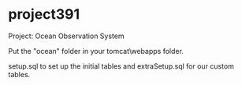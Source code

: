 # project391
Project: Ocean Observation System

Put the "ocean" folder in your tomcat\webapps folder.

setup.sql to set up the initial tables and extraSetup.sql for our custom tables.

